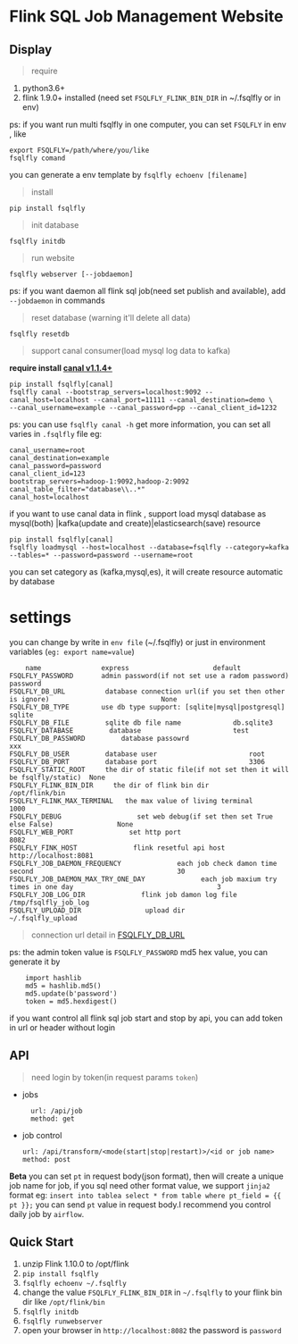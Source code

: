 # Flink SQL Job Management Website


## Display




> require

1. python3.6+
2. flink 1.9.0+ installed (need set `FSQLFLY_FLINK_BIN_DIR` in ~/.fsqlfly or in env)

ps: if you want run multi fsqlfly in one computer, you can set `FSQLFLY` in env , like

    export FSQLFLY=/path/where/you/like
    fsqlfly comand
    
you can generate a env template by `fsqlfly echoenv [filename]`


> install

    pip install fsqlfly
    
> init database

    fsqlfly initdb 

> run website
   
    fsqlfly webserver [--jobdaemon]
    
ps: if you want daemon all flink sql job(need set publish and available), add `--jobdaemon` in commands

    
> reset database (warning it'll delete all data)
    
    fsqlfly resetdb
    


> support canal consumer(load mysql log data to kafka)

**require install [canal v1.1.4+](https://github.com/alibaba/canal)** 

    pip install fsqlfly[canal]
    fsqlfly canal --bootstrap_servers=localhost:9092 --canal_host=localhost --canal_port=11111 --canal_destination=demo \
    --canal_username=example --canal_password=pp --canal_client_id=1232
    
ps: you can use   `fsqlfly canal -h` get more information, you can set all varies in `.fsqlfly` file 
eg: 

    canal_username=root
    canal_destination=example
    canal_password=password
    canal_client_id=123
    bootstrap_servers=hadoop-1:9092,hadoop-2:9092
    canal_table_filter="database\\..*"
    canal_host=localhost
    

 
if you want to use canal data in flink , support load mysql database as mysql(both) |kafka(update and create)|elasticsearch(save) resource


    pip install fsqlfly[canal]
    fsqlfly loadmysql --host=localhost --database=fsqlfly --category=kafka --tables=* --password=password --username=root
    
you can set category as (kafka,mysql,es), it will create resource automatic by database  

    


# settings

you can change by write in `env file` (~/.fsqlfly) or just in environment variables (`eg: export name=value`)

    
        name               express                     default
    FSQLFLY_PASSWORD       admin password(if not set use a radom password)               password
    FSQLFLY_DB_URL          database connection url(if you set then other is ignore)                            None
    FSQLFLY_DB_TYPE        use db type support: [sqlite|mysql|postgresql]            sqlite
    FSQLFLY_DB_FILE         sqlite db file name             db.sqlite3
    FSQLFLY_DATABASE         database                       test        
    FSQLFLY_DB_PASSWORD         database passowrd                       xxx        
    FSQLFLY_DB_USER         database user                       root        
    FSQLFLY_DB_PORT         database port                       3306
    FSQLFLY_STATIC_ROOT     the dir of static file(if not set then it will be fsqlfly/static)  None
    FSQLFLY_FLINK_BIN_DIR     the dir of flink bin dir                                     /opt/flink/bin
    FSQLFLY_FLINK_MAX_TERMINAL   the max value of living terminal                             1000
    FSQLFLY_DEBUG                   set web debug(if set then set True else False)                None
    FSQLFLY_WEB_PORT              set http port                                             8082
    FSQLFLY_FINK_HOST              flink resetful api host                                   http://localhost:8081
    FSQLFLY_JOB_DAEMON_FREQUENCY              each job check damon time second                                    30
    FSQLFLY_JOB_DAEMON_MAX_TRY_ONE_DAY              each job maxium try times in one day                                    3
    FSQLFLY_JOB_LOG_DIR              flink job damon log file                                     /tmp/fsqlfly_job_log
    FSQLFLY_UPLOAD_DIR                upload dir                                                    ~/.fsqlfly_upload

    
                                                  

> connection url detail in [FSQLFLY_DB_URL](http://docs.peewee-orm.com/en/latest/peewee/playhouse.html#database-url)

ps: the admin token value is `FSQLFLY_PASSWORD` md5 hex value, you can generate it by 

        import hashlib
        md5 = hashlib.md5()
        md5.update(b'password')
        token = md5.hexdigest()


if you want control all flink sql job start and stop by api, you can add token in url or header without login


## API

> need login by token(in request params `token`)

- jobs

        url: /api/job
        method: get
        

- job control 

      url: /api/transform/<mode(start|stop|restart)>/<id or job name>
      method: post

**Beta** you can set `pt` in request body(json format), then will create a unique job 
name for job, if you sql need other format value, we support `jinja2` format 
eg: `insert into tablea select * from table where pt_field = {{ pt }};`
you can send `pt` value in request body.I recommend you control daily job by `airflow`.
 
 



## Quick Start


1. unzip Flink 1.10.0 to /opt/flink
2. `pip install fsqlfly`
3. `fsqlfly echoenv ~/.fsqlfly`
4.  change the value `FSQLFLY_FLINK_BIN_DIR` in `~/.fsqlfly` to your flink bin dir  like `/opt/flink/bin`
5.  `fsqlfly initdb`
6. `fsqlfly runwebserver`
7. open your browser in `http://localhost:8082` the password is `password`

